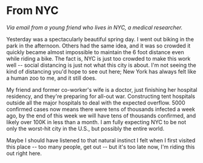 # From NYC
<i>Via email from a young friend who lives in NYC, a medical researcher.</i>

Yesterday was a spectacularly beautiful spring day. I went out biking in the park in the afternoon. Others had the same idea, and it was so crowded it quickly became almost impossible to maintain the 6 foot distance even while riding a bike. The fact is, NYC is just too crowded to make this work well -- social distancing is just not what this city is about. I'm not seeing the kind of distancing you'd hope to see out here; New York has always felt like a human zoo to me, and it still does.

My friend and former co-worker's wife is a doctor, just finishing her hospital residency, and they're preparing for all-out war. Constructing tent hospitals outside all the major hospitals to deal with the expected overflow. 5000 confirmed cases now means there were tens of thousands infected a week ago, by the end of this week we will have tens of thousands confirmed, and likely over 100K in less than a month. I am fully expecting NYC to be not only the worst-hit city in the U.S., but possibly the entire world. 

Maybe I should have listened to that natural instinct I felt when I first visited this place -- too many people, get out -- but it's too late now, I'm riding this out right here. 

